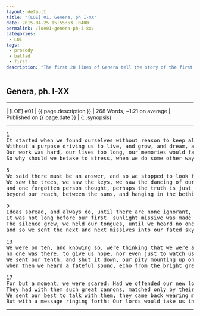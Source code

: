```yaml
---
layout: default
title: "[LOE] 01. Genera, ph I-XX"
date: 2015-04-25 15:55:53 -0400
permalink: /loe01-genera-ph-i-xx/
categories:
 - LOE
tags:
 - prosody
 - ballad
 - first
description: "The first 20 lines of Genera tell the story of the first of the Gods' arrival."
---
```


## Genera, ph. I-XX

***

| [LOE] #01 | {{ page.description }} | 268 Words, ~1:21 on average | Published on {{ page.date }} |
{: .synopsis}

***

<pre>
1
It started when we found ourselves without reason to keep alive
Without a purpose driving us to live, and grow, and dream, and thrive
Our work was hard, our lives too long, our memories would fade one day
So why should we betake to stress, when we do some other way?

5
We said there must be an answer, and so we stopped to look for one.
We saw the trees, we saw the keys, we saw the dancing of our suns,
and one forgotten person thought, perhaps the truth is just out there,
beyond our reach, between the suns, and hanging in the bethinned air.

9
Ideas spread, and always do, until there are none ignorant,
It was not long before our first  sunlight missive was made and sent.
The silence grew, we held our tongues, until we heard no one reply
and so we sent the next and next missives into our fated sky.

13
We were on ten, and knowing so, were thinking that we were alone,
no one was there, to give us hope, nor even just to watch us moan.
We sent our tenth, and shut it down, our pity mounting up on high
when then we heard a fateful sound, echo from the bright grey sky.

17
For but a moment, we were scared: Had we offended our new lords?
They had with them such great cannons, matched only by their fiery swords.
We sent our best to talk with them, they came back wearing metal hair,
But with a message ringing forth: Our lords would take us in their care.
</pre>

***
